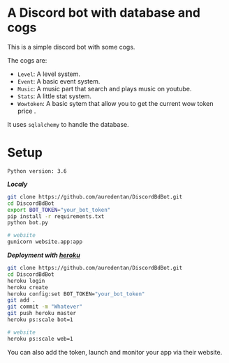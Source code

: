 A Discord bot with database and cogs
====================================

This is a simple discord bot with some cogs.

The cogs are:
* ``Level``: A level system.
* ``Event``: A basic event system.
* ``Music``: A music part that search and plays music on youtube.
* ``Stats``: A little stat system.
* ``Wowtoken``: A basic sytem that allow you to get the current wow token price .

It uses ``sqlalchemy`` to handle the database.

**Setup**
=========

`Python version: 3.6`

**_Localy_**
```sh
git clone https://github.com/auredentan/DiscordBdBot.git
cd DiscordBdBot
export BOT_TOKEN="your_bot_token" 
pip install -r requirements.txt
python bot.py

# website
gunicorn website.app:app
```

**_Deployment with [heroku](https://www.heroku.com/)_**

```sh
git clone https://github.com/auredentan/DiscordBdBot.git
cd DiscordBdBot
heroku login
heroku create
heroku config:set BOT_TOKEN="your_bot_token"
git add .
git commit -m "Whatever"
git push heroku master
heroku ps:scale bot=1

# website
heroku ps:scale web=1
```

You can also add the token, launch and monitor your app via their website.
